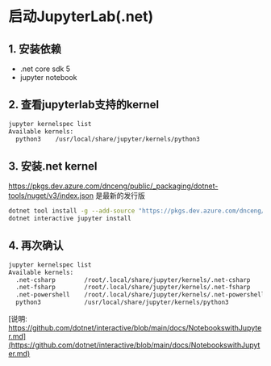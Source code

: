 # 启动JupyterLab(.net)

## 1. 安装依赖
- .net core sdk 5
- jupyter notebook
  
## 2. 查看jupyterlab支持的kernel
```bash
jupyter kernelspec list
Available kernels:
  python3    /usr/local/share/jupyter/kernels/python3
```

## 3. 安装.net kernel
https://pkgs.dev.azure.com/dnceng/public/_packaging/dotnet-tools/nuget/v3/index.json 是最新的发行版

```bash
dotnet tool install -g --add-source "https://pkgs.dev.azure.com/dnceng/public/_packaging/dotnet-tools/nuget/v3/index.json" Microsoft.dotnet-interactive
dotnet interactive jupyter install
```

## 4. 再次确认
```bash
jupyter kernelspec list
Available kernels:
  .net-csharp        /root/.local/share/jupyter/kernels/.net-csharp
  .net-fsharp        /root/.local/share/jupyter/kernels/.net-fsharp
  .net-powershell    /root/.local/share/jupyter/kernels/.net-powershell
  python3            /usr/local/share/jupyter/kernels/python3
```

[说明: https://github.com/dotnet/interactive/blob/main/docs/NotebookswithJupyter.md](https://github.com/dotnet/interactive/blob/main/docs/NotebookswithJupyter.md)